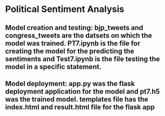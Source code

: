 # Political Sentiment Analysis
## Model creation and testing: bjp_tweets and congress_tweets are the datsets on which the model was trained. PT7.ipynb is the file for creating the model for the predicting the sentiments and Test7.ipynb is the file testing the model in a specific statement.
## Model deployment: app.py was the flask deployment application for the model and pt7.h5 was the trained model. templates file has the index.html and result.html file for the flask app
